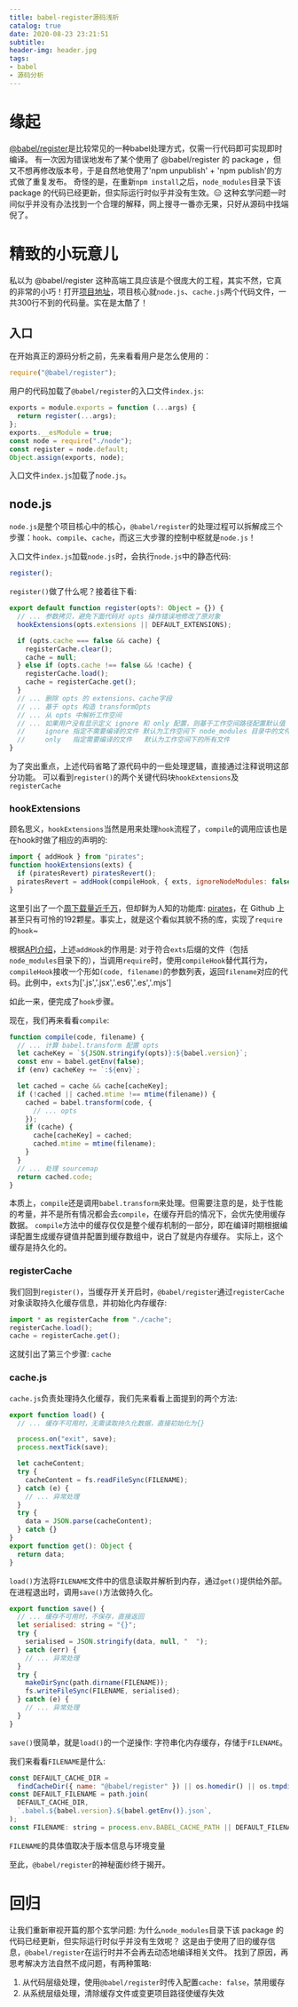 ```yaml
---
title: babel-register源码浅析
catalog: true
date: 2020-08-23 23:21:51
subtitle:
header-img: header.jpg
tags:
- babel
- 源码分析
---
```


# 缘起
[@babel/register](https://www.npmjs.com/package/@babel/register)是比较常见的一种babel处理方式，仅需一行代码即可实现即时编译。
有一次因为错误地发布了某个使用了 @babel/register 的 package ，但又不想再修改版本号，于是自然地使用了'npm unpublish' + 'npm publish'的方式做了重复发布。
奇怪的是，在重新`npm install`之后，`node_modules`目录下该 package 的代码已经更新，但实际运行时似乎并没有生效。😑
这种玄学问题一时间似乎并没有办法找到一个合理的解释，网上搜寻一番亦无果，只好从源码中找端倪了。

# 精致的小玩意儿
私以为 @babel/register 这种高端工具应该是个很庞大的工程，其实不然，它真的非常的小巧！打开[项目地址](https://github.com/babel/babel/tree/main/packages/babel-register)，项目核心就`node.js`、`cache.js`两个代码文件，一共300行不到的代码量。实在是太酷了！

## 入口
在开始真正的源码分析之前，先来看看用户是怎么使用的：
```javascript
require("@babel/register");
```

用户的代码加载了`@babel/register`的入口文件`index.js`:
```javascript
exports = module.exports = function (...args) {
  return register(...args);
};
exports.__esModule = true;
const node = require("./node");
const register = node.default;
Object.assign(exports, node);
```

入口文件`index.js`加载了`node.js`。

## node.js
`node.js`是整个项目核心中的核心，`@babel/register`的处理过程可以拆解成三个步骤：`hook`、`compile`、`cache`，而这三大步骤的控制中枢就是`node.js`！

入口文件`index.js`加载`node.js`时，会执行`node.js`中的静态代码:
```javascript
register();
```

`register()`做了什么呢？接着往下看:
```javascript
export default function register(opts?: Object = {}) {
  // ... 参数拷贝，避免下面代码对 opts 操作错误地修改了原对象
  hookExtensions(opts.extensions || DEFAULT_EXTENSIONS);

  if (opts.cache === false && cache) {
    registerCache.clear();
    cache = null;
  } else if (opts.cache !== false && !cache) {
    registerCache.load();
    cache = registerCache.get();
  }
  // ... 删除 opts 的 extensions、cache字段
  // ... 基于 opts 构造 transformOpts
  // ... 从 opts 中解析工作空间
  // ... 如果用户没有显示定义 ignore 和 only 配置，则基于工作空间路径配置默认值
  //     ignore 指定不需要编译的文件 默认为工作空间下 node_modules 目录中的文件
  //     only   指定需要编译的文件   默认为工作空间下的所有文件
}
```

为了突出重点，上述代码省略了源代码中的一些处理逻辑，直接通过注释说明这部分功能。
可以看到`register()`的两个关键代码块`hookExtensions`及`registerCache`

### hookExtensions
顾名思义，`hookExtensions`当然是用来处理`hook`流程了，`compile`的调用应该也是在hook时做了相应的声明的:
```javascript
import { addHook } from "pirates";
function hookExtensions(exts) {
  if (piratesRevert) piratesRevert();
  piratesRevert = addHook(compileHook, { exts, ignoreNodeModules: false });
}
```

这里引出了一个[周下载量近千万](https://www.npmjs.com/package/pirates)，但却鲜为人知的功能库: [pirates](https://github.com/ariporad/pirates)，在 Github 上甚至只有可怜的192颗星。事实上，就是这个看似其貌不扬的库，实现了`require`的`hook`~

根据[API介绍](https://github.com/ariporad/pirates#piratesaddhookhook-opts-matcher-true-exts-js-ignorenodemodules-true-)，上述`addHook`的作用是: 对于符合`exts`后缀的文件（包括`node_modules`目录下的），当调用`require`时，使用`compileHook`替代其行为，`compileHook`接收一个形如`(code, filename)`的参数列表，返回`filename`对应的代码。此例中，`exts`为['.js','.jsx','.es6','.es','.mjs']

如此一来，便完成了`hook`步骤。

现在，我们再来看看`compile`:
```javascript
function compile(code, filename) {
  // ... 计算 babel.transform 配置 opts
  let cacheKey = `${JSON.stringify(opts)}:${babel.version}`;
  const env = babel.getEnv(false);
  if (env) cacheKey += `:${env}`;

  let cached = cache && cache[cacheKey];
  if (!cached || cached.mtime !== mtime(filename)) {
    cached = babel.transform(code, {
      // ... opts
    });
    if (cache) {
      cache[cacheKey] = cached;
      cached.mtime = mtime(filename);
    }
  }
  // ... 处理 sourcemap
  return cached.code;
}
```

本质上，`compile`还是调用`babel.transform`来处理。但需要注意的是，处于性能的考量，并不是所有情况都会去`compile`，在缓存开启的情况下，会优先使用缓存数据。
`compile`方法中的缓存仅仅是整个缓存机制的一部分，即在编译时期根据编译配置生成缓存键值并配置到缓存数组中，说白了就是内存缓存。
实际上，这个缓存是持久化的。

### registerCache
我们回到`register()`，当缓存开关开启时，`@babel/register`通过`registerCache`对象读取持久化缓存信息，并初始化内存缓存:
```javascript
import * as registerCache from "./cache";
registerCache.load();
cache = registerCache.get();
```

这就引出了第三个步骤: `cache`

### cache.js
`cache.js`负责处理持久化缓存，我们先来看看上面提到的两个方法:
```javascript
export function load() {
  // ... 缓存不可用时，无需读取持久化数据，直接初始化为{}

  process.on("exit", save);
  process.nextTick(save);

  let cacheContent;
  try {
    cacheContent = fs.readFileSync(FILENAME);
  } catch (e) {
    // ... 异常处理
  }
  try {
    data = JSON.parse(cacheContent);
  } catch {}
}
export function get(): Object {
  return data;
}
```

`load()`方法将`FILENAME`文件中的信息读取并解析到内存，通过`get()`提供给外部。在进程退出时，调用`save()`方法做持久化。

```javascript
export function save() {
  // ... 缓存不可用时，不保存，直接返回
  let serialised: string = "{}";
  try {
    serialised = JSON.stringify(data, null, "  ");
  } catch (err) {
    // ... 异常处理
  }
  try {
    makeDirSync(path.dirname(FILENAME));
    fs.writeFileSync(FILENAME, serialised);
  } catch (e) {
    // ... 异常处理
  }
}
```

`save()`很简单，就是`load()`的一个逆操作: 字符串化内存缓存，存储于`FILENAME`。

我们来看看`FILENAME`是什么:
```javascript
const DEFAULT_CACHE_DIR =
  findCacheDir({ name: "@babel/register" }) || os.homedir() || os.tmpdir();
const DEFAULT_FILENAME = path.join(
  DEFAULT_CACHE_DIR,
  `.babel.${babel.version}.${babel.getEnv()}.json`,
);
const FILENAME: string = process.env.BABEL_CACHE_PATH || DEFAULT_FILENAME;
```
`FILENAME`的具体值取决于版本信息与环境变量

至此，`@babel/register`的神秘面纱终于揭开。

# 回归
让我们重新审视开篇的那个玄学问题: 为什么`node_modules`目录下该 package 的代码已经更新，但实际运行时似乎并没有生效呢？
这是由于使用了旧的缓存信息，`@babel/register`在运行时并不会再去动态地编译相关文件。
找到了原因，再思考解决方法自然不成问题，有两种策略:
1. 从代码层级处理，使用`@babel/register`时传入配置`cache: false`，禁用缓存
2. 从系统层级处理，清除缓存文件或变更项目路径使缓存失效
